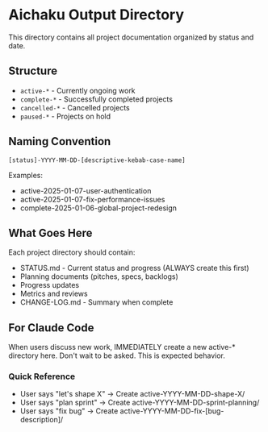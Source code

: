 # Aichaku Output Directory

This directory contains all project documentation organized by status and date.

## Structure

- `active-*` - Currently ongoing work
- `complete-*` - Successfully completed projects
- `cancelled-*` - Cancelled projects
- `paused-*` - Projects on hold

## Naming Convention

`[status]-YYYY-MM-DD-[descriptive-kebab-case-name]`

Examples:

- active-2025-01-07-user-authentication
- active-2025-01-07-fix-performance-issues
- complete-2025-01-06-global-project-redesign

## What Goes Here

Each project directory should contain:

- STATUS.md - Current status and progress (ALWAYS create this first)
- Planning documents (pitches, specs, backlogs)
- Progress updates
- Metrics and reviews
- CHANGE-LOG.md - Summary when complete

## For Claude Code

When users discuss new work, IMMEDIATELY create a new active-* directory here. Don't wait to be
asked. This is expected behavior.

### Quick Reference

- User says "let's shape X" → Create active-YYYY-MM-DD-shape-X/
- User says "plan sprint" → Create active-YYYY-MM-DD-sprint-planning/
- User says "fix bug" → Create active-YYYY-MM-DD-fix-[bug-description]/

